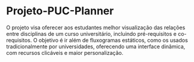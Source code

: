 # Projeto-PUC-Planner
O projeto visa oferecer aos estudantes melhor visualização das relações entre disciplinas de um curso universitário, incluindo pré-requisitos e co-requisitos. O objetivo é ir além de fluxogramas estáticos, como os usados tradicionalmente por universidades, oferecendo uma interface dinâmica, com recursos clicáveis e maior personalização.

